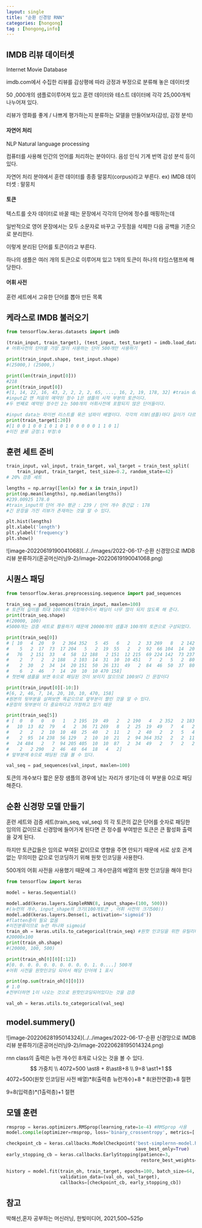 ```yaml
---
layout: single
title: "순환 신경망 RNN"
categories: [hongong]
tag : [hongong,info]
---
```


## IMDB 리뷰 데이터셋

Internet Movie Database

imdb.com에서 수집한 리뷰를 감상평에 따라 긍정과 부정으로 분류해 놓은 데이터셋

50 ,000개의 샘플로이루어져 있고 훈련 데이터와 테스트 데이터에 각각 25,000개씩 나누어져 있다.

리뷰가 영화를 좋게 / 나쁘게 평가하는지 분류하는 모델을 만들어보자(감성, 감정 분석)

 

#### 자연어 처리 

NLP Natural language processing

컴퓨터를 사용해 인간의 언어를 처리하는 분야이다. 음성 인식 기계 번역 감성 분석 등이 있다.

자연어 처리 분야에서 훈련 데이터를 종종 말뭉치(corpus)라고 부른다. ex) IMDB 데이터셋 : 말뭉치

#### 토큰

텍스트를 숫자 데이터로 바꿀 때는 문장에서 각각의 단어에 정수를 매핑하는데 

일반적으로 영어 문장에서는 모두 소문자로 바꾸고 구둣점을 삭제한 다음 공백을 기준으로 분리한다.

이렇게 분리된 단어를 토큰이라고 부른다.

하나의 샘플은 여러 개의 토큰으로 이루어져 있고 1개의 토큰이 하나의 타임스탬프에 해당한다.

#### 어휘 사전 

훈련 세트에서 고유한 단어를 뽑아 만든 목록



## 케라스로 IMDB 불러오기

```python
from tensorflow.keras.datasets import imdb

(train_input, train_target), (test_input, test_target) = imdb.load_data(num_words=500)
# 어휘사전의 단어를 가장 많이 사용하는 단어 500개만 사용하기

print(train_input.shape, test_input.shape)
#(25000,) (25000,)

print(len(train_input[0]))
#218
print(train_input[0])
#[1, 14, 22, 16, 43, 2, 2, 2, 2, 65, ..., 16, 2, 19, 178, 32] #train data를 확인해보면 토큰이 정수값으로 바뀌어있는 것을 확인할 수 있다.
#input값 맨 처음의 예약된 정수 1은 샘플의 시작 부분의 토큰이다.
#두 번째로 예약된 정수인 2는 500개의 어휘사전에 포함되지 않은 단어들이다. 

#input data는 파이썬 리스트를 묶은 넘파이 배열이다. 각각의 리뷰(샘플)마다 길이가 다르기 때문에(numpy배열은 길이가 다른 데이터를 표현하지 못함)
print(train_target[:20])
#[1 0 0 1 0 0 1 0 1 0 1 0 0 0 0 0 1 1 0 1]
#이진 분류 긍정:1 부정:0
```



## 훈련 세트 준비

```python
train_input, val_input, train_target, val_target = train_test_split(
    train_input, train_target, test_size=0.2, random_state=42)
# 20% 검증 세트 

lengths = np.array([len(x) for x in train_input])
print(np.mean(lengths), np.median(lengths))
#239.00925 178.0 
#train_input의 단어 개수 평균 : 239 / 단어 개수 중간값 : 178
#긴 문장을 가진 리뷰가 존재하는 것을 알 수 있다.

plt.hist(lengths)
plt.xlabel('length')
plt.ylabel('frequency')
plt.show()
```

![image-20220619190041068](../../images/2022-06-17-순환 신경망으로 IMDB 리뷰 분류하기(혼공머신러닝9-2)/image-20220619190041068.png)



## 시퀀스 패딩

```python
from tensorflow.keras.preprocessing.sequence import pad_sequences

train_seq = pad_sequences(train_input, maxlen=100)
# 토큰의 길이를 최대 100개로 지정해주어서 패딩이 너무 많이 되지 않도록 해 준다.
print(train_seq.shape)
#(20000, 100) 
#5000개는 검증 세트로 활용하기 떄문에 20000개의 샘플과 100개의 토큰으로 구성되었다.

print(train_seq[0])
# [ 10   4  20   9   2 364 352   5  45   6   2   2  33 269   8   2 142   2
#    5   2  17  73  17 204   5   2  19  55   2   2  92  66 104  14  20  93
#   76   2 151  33   4  58  12 188   2 151  12 215  69 224 142  73 237   6
#    2   7   2   2 188   2 103  14  31  10  10 451   7   2   5   2  80  91
#    2  30   2  34  14  20 151  50  26 131  49   2  84  46  50  37  80  79
#    6   2  46   7  14  20  10  10 470 158]
# 첫번째 샘플을 보면 0으로 패딩된 것이 보이지 않으므로 100보다 긴 문장이다

print(train_input[0][-10:])
#[6, 2, 46, 7, 14, 20, 10, 10, 470, 158]
#원본의 뒷부분을 살펴보면 똑같으므로 앞부분이 짤린 것을 알 수 있다.
#문장의 뒷부분이 더 중요하다고 가정하고 있기 때문

print(train_seq[5])
# [  0   0   0   0   1   2 195  19  49   2   2 190   4   2 352   2 183  10
#   10  13  82  79   4   2  36  71 269   8   2  25  19  49   7   4   2   2
#    2   2   2  10  10  48  25  40   2  11   2   2  40   2   2   5   4   2
#    2  95  14 238  56 129   2  10  10  21   2  94 364 352   2   2  11 190
#   24 484   2   7  94 205 405  10  10  87   2  34  49   2   7   2   2   2
#    2   2 290   2  46  48  64  18   4   2]
# 앞부분에 0으로 패딩된 것을 볼 수 있다.

val_seq = pad_sequences(val_input, maxlen=100)
```

토큰의 개수보다 짧은 문장 샘플의 경우에 남는 자리가 생기는데 이 부분을 0으로 패딩해준다.



## 순환 신경망 모델 만들기

훈련 세트와 검증 세트(train_seq, val_seq) 의 각 토큰의 값은 단어를 숫자로 패딩한 임의의 값이므로 신경망에 들어가게 된다면 큰 정수를 부여받은 토큰은 큰 활성화 출력을 갖게 된다. 

하지만 토큰값들은 임의로 부여된 값이므로 영향을 주면 안되기 때문에 서로 상호 관계없는 무의미한 값으로 인코딩하기 위해 원핫 인코딩을 사용한다.

500개의 어휘 사전을 사용했기 때문에 그 개수만큼의 배열의 원핫 인코딩을 해야 한다

```python
from tensorflow import keras

model = keras.Sequential()

model.add(keras.layers.SimpleRNN(8, input_shape=(100, 500)))
#(뉴런의 개수, input_shape의 크기(100개토큰 , 어휘 사전의 크기500))
model.add(keras.layers.Dense(1, activation='sigmoid'))
#flatten층이 필요 없음
#이진분류이므로 뉴런 하나와 sigmoid
train_oh = keras.utils.to_categorical(train_seq) #원핫 인코딩을 위한 유틸리티
#20000x100
print(train_oh.shape)
#(20000, 100, 500)

print(train_oh[0][0][:12])
#[0. 0. 0. 0. 0. 0. 0. 0. 0. 0. 1. 0....] 500개
#어휘 사전을 원핫인코딩 되어서 해당 단어에 1 표시

print(np.sum(train_oh[0][0]))
# 1.0
#전부더하면 1이 나오는 것으로 원핫인코딩되어있다는 것을 검증

val_oh = keras.utils.to_categorical(val_seq)
```

## model.summery()

![image-20220628195014324](../../images/2022-06-17-순환 신경망으로 IMDB 리뷰 분류하기(혼공머신러닝9-2)/image-20220628195014324.png)

rnn class의 출력은 뉴런 개수인 8개로 나오는 것을 볼 수 있다.
$$
가중치 \\
4072=500 \ast8 + 8\ast8+8
\\
9=8 \ast1+1
$$
4072=500(원핫 인코딩된 사전 배열)*8(출력층 뉴런개수)+8 * 8(완전연결)+8 절편

9=8(입력층)*(1출력층)+1 절편



## 모델 훈련

```python
rmsprop = keras.optimizers.RMSprop(learning_rate=1e-4) #RMSprop 사용
model.compile(optimizer=rmsprop, loss='binary_crossentropy', metrics=['accuracy'])

checkpoint_cb = keras.callbacks.ModelCheckpoint('best-simplernn-model.h5', 
                                                save_best_only=True)
early_stopping_cb = keras.callbacks.EarlyStopping(patience=3,
                                                  restore_best_weights=True)

history = model.fit(train_oh, train_target, epochs=100, batch_size=64,
                    validation_data=(val_oh, val_target),
                    callbacks=[checkpoint_cb, early_stopping_cb])
```









## 참고

박해선,혼자 공부하는 머신러닝, 한빛미디어, 2021,500~525p

